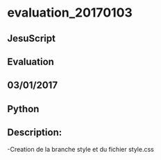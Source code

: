 # evaluation_20170103

## JesuScript
## Evaluation
## 03/01/2017
## Python

## Description:

-Creation de la branche style et du fichier style.css

